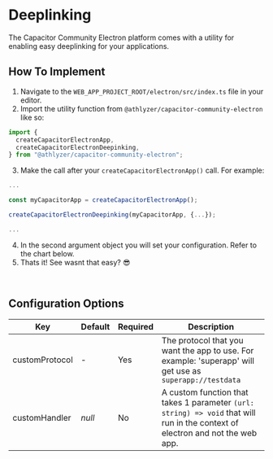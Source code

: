 # Deeplinking

The Capacitor Community Electron platform comes with a utility for enabling easy deeplinking for your applications.

## How To Implement

1. Navigate to the `WEB_APP_PROJECT_ROOT/electron/src/index.ts` file in your editor.
2. Import the utility function from `@athlyzer/capacitor-community-electron` like so:

```typescript
import {
  createCapacitorElectronApp,
  createCapacitorElectronDeepinking,
} from "@athlyzer/capacitor-community-electron";
```

3. Make the call after your `createCapacitorElectronApp()` call. For example:

```typescript
...

const myCapacitorApp = createCapacitorElectronApp();

createCapacitorElectronDeepinking(myCapacitorApp, {...});

...
```

4. In the second argument object you will set your configuration. Refer to the chart below.
5. Thats it! See wasnt that easy? 😎

<br/>

## Configuration Options

| Key            | Default | Required | Description                                                                                                                    |
| -------------- | ------- | -------- | ------------------------------------------------------------------------------------------------------------------------------ |
| customProtocol | -       | Yes      | The protocol that you want the app to use. For example: 'superapp' will get use as `superapp://testdata`                       |
| customHandler  | _null_  | No       | A custom function that takes 1 parameter `(url: string) => void` that will run in the context of electron and not the web app. |
